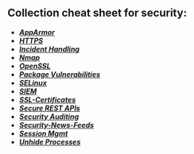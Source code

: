 ## Collection cheat sheet for security:

- ***[AppArmor](AppArmor.md)***
- ***[HTTPS](HTTPS.md)***
- ***[Incident Handling](IncidentHandling.md)***
- ***[Nmap](https://hackertarget.com/nmap-cheatsheet-a-quick-reference-guide/)***
- ***[OpenSSL](OpenSSL.md)***
- ***[Package Vulnerabilities](PackageVulnerabilities.md)***
- ***[SELinux](Selinux.md)***
- ***[SIEM](SIEM.md)***
- ***[SSL-Certificates](SSL-cert.md)***
- ***[Secure REST APIs](https://de.slideshare.net/stormpath/secure-your-rest-api-the-right-way)***
- ***[Security Auditing](SecAudit.md)***
- ***[Security-News-Feeds](SecNewsFeed.md)***
- ***[Session Mgmt](https://www.owasp.org/index.php/Session_Management_Cheat_Sheet)***
- ***[Unhide Processes](http://www.unhide-forensics.info/)***
